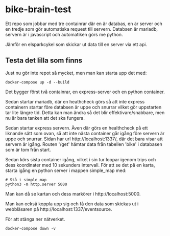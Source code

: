 # bike-brain-test

Ett repo som jobbar med tre containrar där en är databas, en är server och en tredje som gör automatiska request till servern. Databsen är mariadb, servern är i javascript och automatiken görs me python.

Jämför en elsparkcykel som skickar ut data till en server via ett api.

## Testa det lilla som finns
Just nu gör inte repot så mycket, men man kan starta upp det med:

```
docker-compose up -d --build
```

Det bygger först två containrar, en express-server och en python container. 

Sedan startar mariadb, där en heathcheck görs så att inte express containern startar före databsen är uppe och snurrar vilket gör uppstarten tar lite längre tid. Detta kan man ändra så det blir effektivare/snabbare, men nu är bara tanken att det ska fungera.

Sedan startar express servern. Även där görs en healthcheck på ett liknande sätt som ovan, så att inte nästa container går igång före servern är uppe och snurrar. Sidan har url http://localhost:1337/, där det bara visar att servern är igång. Routen '/get' hämtar data från tabellen 'bike' i databasen som är tom från start.

Sedan körs sista container igång, vilket i sin tur loopar igenom trips och dess koordinater med 10 sekunders intervall. För att se det på en karta, starta igång en python server i mappen simple_map med:

```
# Stå i simple_map
python3 -m http.server 5000
```

Man kan då se kartan och dess markörer i http://localhost:5000.

Man kan också koppla upp sig och få den data som skickas ut i webbläsaren på http://localhost:1337/eventsource.

För att stänga ner nätverket.
```
docker-compose down -v
```
